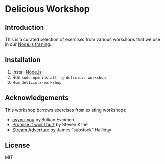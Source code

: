 # Delicious Workshop

## Introduction

This is a curated selection of exercises from various workshops that we use in our [Node.js training](http://www.js-attitude.fr/node-js/).

## Installation

1. Install [Node.js](http://nodejs.org/)
2. Run `sudo npm install -g delicious-workshop`
3. Run `delicious-workshop`

## Acknowledgements

This workshop borrows exercises from existing workshops:

* [async-you](https://github.com/bulkan/async-you) by Bulkan Evcimen
* [Promise it won't hurt](https://github.com/substack/stream-adventure) by Steven Kane
* [Stream Adventure](https://github.com/substack/stream-adventure) by James “substack” Halliday

## License

MIT
